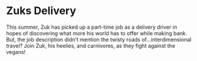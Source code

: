 # Zuks Delivery
This summer, Zuk has picked up a part-time job as a delivery driver in hopes of discovering what more his world has to offer while making bank. But, the job description didn’t mention the twisty roads of…interdimensional travel? Join Zuk, his heelies, and carnivores, as they fight against the vegans!